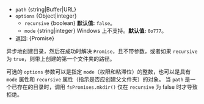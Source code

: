 <!-- YAML
added: v10.0.0
-->

* `path` {string|Buffer|URL}
* `options` {Object|integer}
  * `recursive` {boolean} **默认值:** `false`。
  * `mode` {string|integer} Windows 上不支持。**默认值:** `0o777`。
* 返回: {Promise}

异步地创建目录，然后在成功时解决 `Promise`，且不带参数，或者如果 `recursive` 为 `true`，则带上创建的第一个文件夹的路径。

可选的 `options` 参数可以是指定 `mode`（权限和粘滞位）的整数，也可以是具有 `mode` 属性和 `recursive` 属性（指示是否应创建父文件夹）的对象。
当 `path` 是一个已存在的目录时，调用 `fsPromises.mkdir()` 仅在 `recursive` 为 false 时才导致拒绝。

